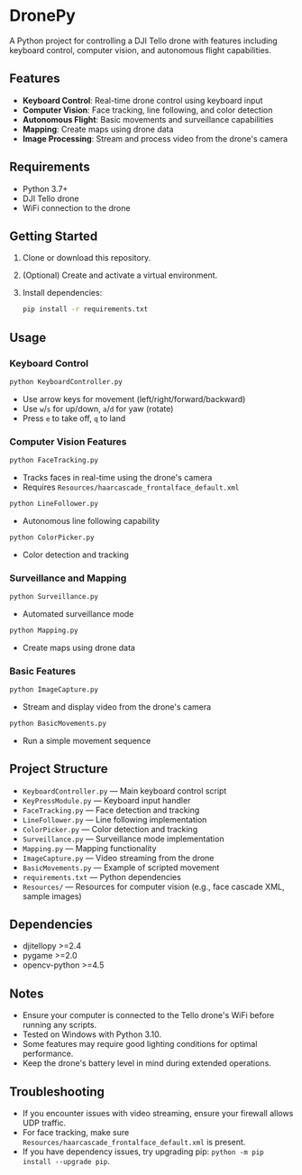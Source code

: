 # DronePy

A Python project for controlling a DJI Tello drone with features including keyboard control, computer vision, and autonomous flight capabilities.

## Features

- **Keyboard Control**: Real-time drone control using keyboard input
- **Computer Vision**: Face tracking, line following, and color detection
- **Autonomous Flight**: Basic movements and surveillance capabilities
- **Mapping**: Create maps using drone data
- **Image Processing**: Stream and process video from the drone's camera

## Requirements

- Python 3.7+
- DJI Tello drone
- WiFi connection to the drone

## Getting Started

1. Clone or download this repository.
2. (Optional) Create and activate a virtual environment.
3. Install dependencies:

    ```sh
    pip install -r requirements.txt
    ```

## Usage

### Keyboard Control

```sh
python KeyboardController.py
```
- Use arrow keys for movement (left/right/forward/backward)
- Use `w`/`s` for up/down, `a`/`d` for yaw (rotate)
- Press `e` to take off, `q` to land

### Computer Vision Features

```sh
python FaceTracking.py
```
- Tracks faces in real-time using the drone's camera
- Requires `Resources/haarcascade_frontalface_default.xml`

```sh
python LineFollower.py
```
- Autonomous line following capability

```sh
python ColorPicker.py
```
- Color detection and tracking

### Surveillance and Mapping

```sh
python Surveillance.py
```
- Automated surveillance mode

```sh
python Mapping.py
```
- Create maps using drone data

### Basic Features

```sh
python ImageCapture.py
```
- Stream and display video from the drone's camera

```sh
python BasicMovements.py
```
- Run a simple movement sequence

## Project Structure

- `KeyboardController.py` — Main keyboard control script
- `KeyPressModule.py` — Keyboard input handler
- `FaceTracking.py` — Face detection and tracking
- `LineFollower.py` — Line following implementation
- `ColorPicker.py` — Color detection and tracking
- `Surveillance.py` — Surveillance mode implementation
- `Mapping.py` — Mapping functionality
- `ImageCapture.py` — Video streaming from the drone
- `BasicMovements.py` — Example of scripted movement
- `requirements.txt` — Python dependencies
- `Resources/` — Resources for computer vision (e.g., face cascade XML, sample images)

## Dependencies

- djitellopy >=2.4
- pygame >=2.0
- opencv-python >=4.5

## Notes

- Ensure your computer is connected to the Tello drone's WiFi before running any scripts.
- Tested on Windows with Python 3.10.
- Some features may require good lighting conditions for optimal performance.
- Keep the drone's battery level in mind during extended operations.

## Troubleshooting

- If you encounter issues with video streaming, ensure your firewall allows UDP traffic.
- For face tracking, make sure `Resources/haarcascade_frontalface_default.xml` is present.
- If you have dependency issues, try upgrading pip: `python -m pip install --upgrade pip`.
